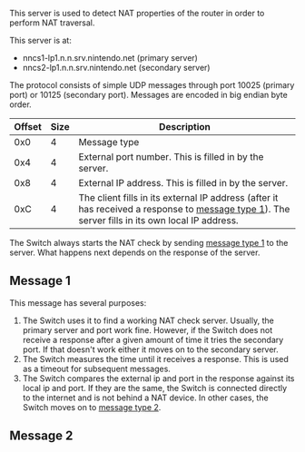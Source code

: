 This server is used to detect NAT properties of the router in order to perform NAT traversal.

This server is at:
* nncs1-lp1.n.n.srv.nintendo.net (primary server)
* nncs2-lp1.n.n.srv.nintendo.net (secondary server)

The protocol consists of simple UDP messages through port 10025 (primary port) or 10125 (secondary port). Messages are encoded in big endian byte order.

| Offset | Size | Description |
| --- | --- | --- |
| 0x0 | 4 | Message type |
| 0x4 | 4 | External port number. This is filled in by the server. |
| 0x8 | 4 | External IP address. This is filled in by the server. |
| 0xC | 4 | The client fills in its external IP address (after it has received a response to [message type 1](#message-1)). The server fills in its own local IP address. |

The Switch always starts the NAT check by sending [message type 1](#message-1) to the server. What happens next depends on the response of the server.

## Message 1
This message has several purposes:
1. The Switch uses it to find a working NAT check server. Usually, the primary server and port work fine. However, if the Switch does not receive a response after a given amount of time it tries the secondary port. If that doesn't work either it moves on to the secondary server.
2. The Switch measures the time until it receives a response. This is used as a timeout for subsequent messages.
3. The Switch compares the external ip and port in the response against its local ip and port. If they are the same, the Switch is connected directly to the internet and is not behind a NAT device. In other cases, the Switch moves on to [message type 2](#message-2).

## Message 2